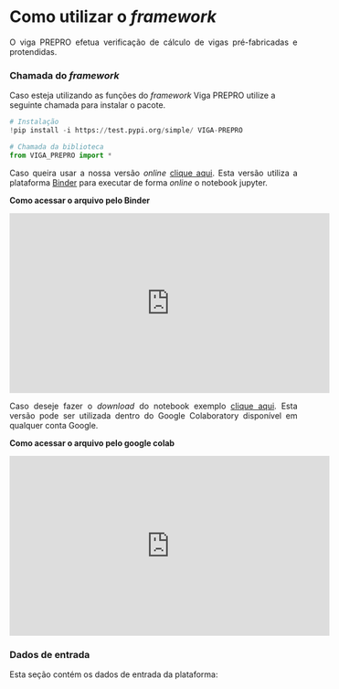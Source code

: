 <h1>Como utilizar o <i>framework</i></h1>

<p align="justify">O viga PREPRO efetua verificação de cálculo de vigas pré-fabricadas e protendidas.</p>


<h3>Chamada do <i>framework</i></h3>

Caso esteja utilizando as funções do _framework_ Viga PREPRO utilize a seguinte chamada para instalar o pacote.

```python
# Instalação
!pip install -i https://test.pypi.org/simple/ VIGA-PREPRO

# Chamada da biblioteca
from VIGA_PREPRO import *
```

<p align="justify">Caso queira usar a nossa versão <i>online</i> <a href="https://nbviewer.jupyter.org/github/wmpjrufg/VIGA-PREPRO/blob/gh-pages/VIGA_PREPRO.ipynb" target="_blank">clique aqui</a>. Esta versão utiliza a plataforma <a href="https://mybinder.org" target="_blank">Binder</a> para executar de forma <i>online</i> o notebook jupyter.</p>

**Como acessar o arquivo pelo Binder**  
  
<iframe width="560" height="315" src="https://www.youtube.com/embed/BSibv7Upsb4?start=150" title="YouTube video player" frameborder="0" allow="accelerometer; autoplay; clipboard-write; encrypted-media; gyroscope; picture-in-picture" allowfullscreen></iframe>
  
<p align="justify">Caso deseje fazer o <i>download</i> do notebook exemplo <a href="https://github.com/wmpjrufg/VIGA-PREPRO/blob/gh-pages/VIGA_PREPRO.ipynb" target="_blank">clique aqui</a>. Esta versão pode ser utilizada dentro do Google Colaboratory disponível em qualquer conta Google.<br></p>
  
**Como acessar o arquivo pelo google colab**   
  
<iframe width="560" height="315" src="https://www.youtube.com/embed/TkTHSptLqK0?start=150" title="YouTube video player" frameborder="0" allow="accelerometer; autoplay; clipboard-write; encrypted-media; gyroscope; picture-in-picture" allowfullscreen></iframe>
  
<h3>Dados de entrada</h3>

<p align="justify">Esta seção contém os dados de entrada da plataforma:</p>

